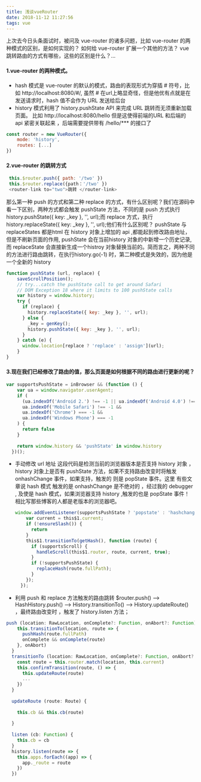 ```yaml
---
title: 浅谈vueRouter
date: 2018-11-12 11:27:56
tags: vue
---
```

上次去今日头条面试时，被问及 vue-router 的诸多问题，比如 vue-router 的两种模式的区别，是如何实现的？ 如何给 vue-router 扩展一个其他的方法？ vue 跳转路由的方式有哪些，这些的区别是什么？...


#### 1.vue-router 的两种模式。
* hash 模式是 vue-router 的默认的模式，路由的表现形式为穿插 # 符号，比如 http://localhost:8080/#/, 虽然 # 在url上略显奇怪，但是他优有点就是在发送请求时，hash 值不会作为 URL 发送给后台
* history 模式利用了 history.pushState API 来完成 URL 跳转而无须重新加载页面。 比如 http://localhost:8080/hello 但是这使得前端的URL 和后端的 api 紧密关联起来 ，后端需要提供带有 /hello/*** 的接口了
``` javascript
const router = new VueRouter({
    mode: 'history',
    routes: [...]
})
```
#### 2.vue-router 的跳转方式
``` javascript
 this.$router.push({ path: '/two' })
 this.$router.replace({path：'/two' })
 <router-link to="two">跳转 </router-link> 
```
那么第一种 push 的方式和第二种 replace 的方式，有什么区别呢？我们在源码中看一下区别，两种方式都会触发 pushState 方法，不同的是 push 方式执行 history.pushState({ key: _key }, '', url);而 replace 方式，执行 history.replaceState({ key: _key }, '', url);他们有什么区别呢？
pushState 与 replaceStates 都是html 在 history 对象上增加的 api ,都能起到修改路由地址，但是不刷新页面的作用, pushState 会在当前history 对象的中新增一个历史记录,而 replaceState 会直接新生成一个histroy 对象替换当前的。简而言之，两种不同的方法进行路由跳转，在执行history.go(-1) 时，第二种模式是失效的，因为他是一个全新的 history
``` javascript
function pushState (url, replace) {
    saveScrollPosition();
    // try...catch the pushState call to get around Safari
    // DOM Exception 18 where it limits to 100 pushState calls
    var history = window.history;
    try {
      if (replace) {
        history.replaceState({ key: _key }, '', url);
      } else {
        _key = genKey();
        history.pushState({ key: _key }, '', url);
      }
    } catch (e) {
      window.location[replace ? 'replace' : 'assign'](url);
    }
}
```

#### 3.现在我们已经修改了路由的值，那么页面是如何根据不同的路由进行更新的呢？
``` javascript
var supportsPushState = inBrowser && (function () {
    var ua = window.navigator.userAgent;
    if (
      (ua.indexOf('Android 2.') !== -1 || ua.indexOf('Android 4.0') !== -1) &&
      ua.indexOf('Mobile Safari') !== -1 &&
      ua.indexOf('Chrome') === -1 &&
      ua.indexOf('Windows Phone') === -1
    ) {
      return false
    }
  
    return window.history && 'pushState' in window.history
  })();
```
 * 手动修改 url 地址 
    这段代码是检测当前的浏览器版本是否支持 history 对象 ，history 对象上是否有 pushState 方法，如果不支持路由改变时将触发 onhashChange 事件，如果支持，触发的 则是 popState 事件。这里 有些文章说 hash 模式 触发的是 onhashChange 是不绝对的 ，经过我的 debugger , 及使是 hash 模式，如果浏览器支持 history ,触发的也是 popState 事件！相比写那些博客的人都是老版本的浏览器吧。
    ``` javascript
    window.addEventListener(supportsPushState ? 'popstate' : 'hashchange', function () {
        var current = this$1.current;
        if (!ensureSlash()) {
          return
        }
        this$1.transitionTo(getHash(), function (route) {
          if (supportsScroll) {
            handleScroll(this$1.router, route, current, true);
          }
          if (!supportsPushState) {
            replaceHash(route.fullPath);
          }
        });
      });
      ```
* 利用 push 和 replace 方法触发的路由跳转 $router.push() --> HashHistory.push() --> History.transitionTo() --> History.updateRoute() ，最终路由改变时 ，触发了 history.listen 方法；
``` javascript
push (location: RawLocation, onComplete?: Function, onAbort?: Function) {
    this.transitionTo(location, route => {
      pushHash(route.fullPath)
      onComplete && onComplete(route)
    }, onAbort)
  }
  transitionTo (location: RawLocation, onComplete?: Function, onAbort?: Function) {
    const route = this.router.match(location, this.current)
    this.confirmTransition(route, () => {
      this.updateRoute(route)
      ...
    })
  }
  
  updateRoute (route: Route) {
  
    this.cb && this.cb(route)
  
  }
  
  listen (cb: Function) {
    this.cb = cb
  }
  history.listen(route => {
    this.apps.forEach((app) => {
      app._route = route
    })
  })
```